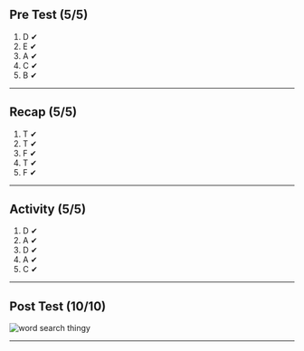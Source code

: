 ## Pre Test (5/5)
1) D  ✔
2) E  ✔
3) A  ✔
4) C  ✔
5) B  ✔
___
## Recap (5/5)
1) T  ✔
2) T  ✔
3) F  ✔
4) T  ✔
5) F  ✔
___
## Activity (5/5)
1) D  ✔
2) A  ✔
3) D  ✔
4) A  ✔
5) C  ✔
___
## Post Test (10/10)
![word search thingy](https://user-images.githubusercontent.com/106929765/172151135-a4d4b1b3-3342-40ca-a298-840f73e1bab6.png)
___
